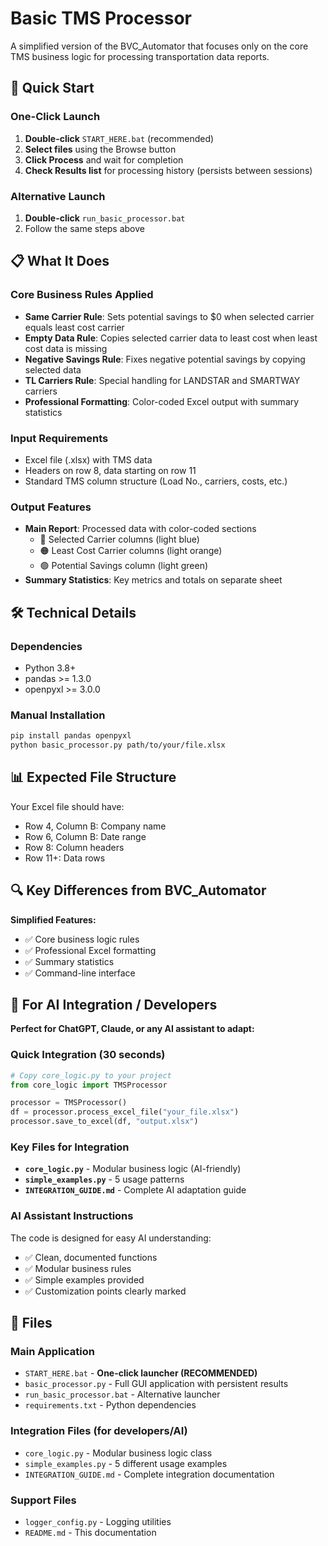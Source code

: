 # Basic TMS Processor

A simplified version of the BVC_Automator that focuses only on the core TMS business logic for processing transportation data reports.

## 🚀 Quick Start

### One-Click Launch
1. **Double-click** `START_HERE.bat` (recommended)
2. **Select files** using the Browse button
3. **Click Process** and wait for completion
4. **Check Results list** for processing history (persists between sessions)

### Alternative Launch
1. **Double-click** `run_basic_processor.bat`
2. Follow the same steps above

## 📋 What It Does

### Core Business Rules Applied

- **Same Carrier Rule**: Sets potential savings to $0 when selected carrier equals least cost carrier
- **Empty Data Rule**: Copies selected carrier data to least cost when least cost data is missing
- **Negative Savings Rule**: Fixes negative potential savings by copying selected data
- **TL Carriers Rule**: Special handling for LANDSTAR and SMARTWAY carriers
- **Professional Formatting**: Color-coded Excel output with summary statistics

### Input Requirements

- Excel file (.xlsx) with TMS data
- Headers on row 8, data starting on row 11
- Standard TMS column structure (Load No., carriers, costs, etc.)

### Output Features

- **Main Report**: Processed data with color-coded sections
  - 🔵 Selected Carrier columns (light blue)
  - 🟠 Least Cost Carrier columns (light orange)
  - 🟢 Potential Savings column (light green)
- **Summary Statistics**: Key metrics and totals on separate sheet

## 🛠️ Technical Details

### Dependencies

- Python 3.8+
- pandas >= 1.3.0
- openpyxl >= 3.0.0

### Manual Installation

```bash
pip install pandas openpyxl
python basic_processor.py path/to/your/file.xlsx
```

## 📊 Expected File Structure

Your Excel file should have:

- Row 4, Column B: Company name
- Row 6, Column B: Date range
- Row 8: Column headers
- Row 11+: Data rows

## 🔍 Key Differences from BVC_Automator

**Simplified Features:**

- ✅ Core business logic rules
- ✅ Professional Excel formatting
- ✅ Summary statistics
- ✅ Command-line interface

## 🤖 For AI Integration / Developers

**Perfect for ChatGPT, Claude, or any AI assistant to adapt:**

### Quick Integration (30 seconds)
```python
# Copy core_logic.py to your project
from core_logic import TMSProcessor

processor = TMSProcessor()
df = processor.process_excel_file("your_file.xlsx")
processor.save_to_excel(df, "output.xlsx")
```

### Key Files for Integration
- **`core_logic.py`** - Modular business logic (AI-friendly)
- **`simple_examples.py`** - 5 usage patterns
- **`INTEGRATION_GUIDE.md`** - Complete AI adaptation guide

### AI Assistant Instructions
The code is designed for easy AI understanding:
- ✅ Clean, documented functions
- ✅ Modular business rules
- ✅ Simple examples provided
- ✅ Customization points clearly marked

## 📁 Files

### Main Application
- `START_HERE.bat` - **One-click launcher (RECOMMENDED)**
- `basic_processor.py` - Full GUI application with persistent results
- `run_basic_processor.bat` - Alternative launcher
- `requirements.txt` - Python dependencies

### Integration Files (for developers/AI)
- `core_logic.py` - Modular business logic class
- `simple_examples.py` - 5 different usage examples
- `INTEGRATION_GUIDE.md` - Complete integration documentation

### Support Files
- `logger_config.py` - Logging utilities
- `README.md` - This documentation

